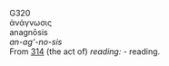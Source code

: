 G320  
ἀνάγνωσις  
anagnōsis  
*an-ag‘-no-sis*  
From [314](g0314) (the act of) *reading:* - reading.  
